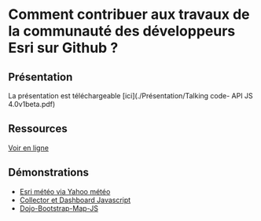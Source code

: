 # Comment contribuer aux travaux de la communauté des développeurs Esri sur Github ?

## Présentation
La présentation est téléchargeable [ici](./Présentation/Talking code- API JS 4.0v1beta.pdf)

## Ressources
[Voir en ligne](http://tsamaya.github.io/talking-code-esri-github/)

## Démonstrations
- [Esri météo via Yahoo météo](http://tsamaya.github.io/talking-code-esri-github/exemples/esri-meteo-amd/index.html)
- [Collector et Dashboard Javascript](http://tsamaya.github.io/sig2015-incidents/)
- [Dojo-Bootstrap-Map-JS](http://tsamaya.github.io/talking-code-esri-github/exemples/dojo-bootstrap-map-js/src/)
